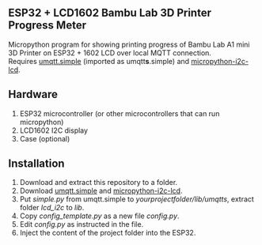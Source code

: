 ## ESP32 + LCD1602 Bambu Lab 3D Printer Progress Meter
Micropython program for showing printing progress of Bambu Lab A1 mini 3D Printer on ESP32 + 1602 LCD over local MQTT connection.  
Requires [umqtt.simple](https://github.com/micropython/micropython-lib/blob/master/micropython/umqtt.simple/umqtt/simple.py) (imported as umqtt**s**.simple) and [micropython-i2c-lcd](https://github.com/brainelectronics/micropython-i2c-lcd).
## Hardware
1. ESP32 microcontroller (or other microcontrollers that can run micropython)
2. LCD1602 I2C display
3. Case (optional)
## Installation
1. Download and extract this repository to a folder.
2. Download [umqtt.simple](https://github.com/micropython/micropython-lib/blob/master/micropython/umqtt.simple/umqtt/simple.py) and [micropython-i2c-lcd](https://github.com/brainelectronics/micropython-i2c-lcd/releases).
3. Put *simple.py* from umqtt.simple to *yourprojectfolder/lib/umqtts*, extract folder *lcd_i2c* to *lib*.
4. Copy *config_template.py* as a new file *config.py*.
5. Edit *config.py* as instructed in the file.
6. Inject the content of the project folder into the ESP32.